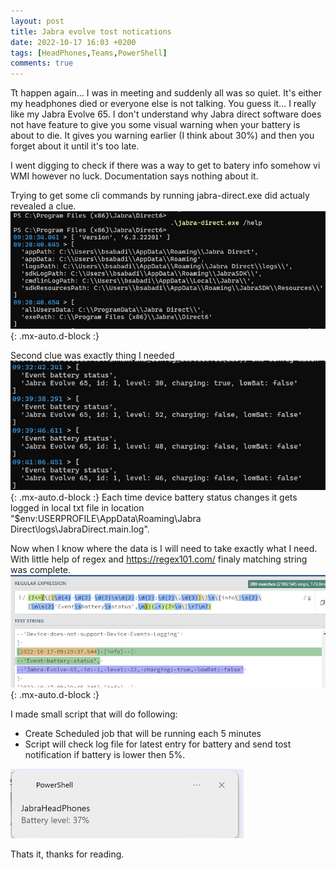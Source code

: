 ```yaml
---
layout: post
title: Jabra evolve tost notications
date: 2022-10-17 16:03 +0200
tags: [HeadPhones,Teams,PowerShell]
comments: true
---
```

Tt happen again... I was in meeting and suddenly all was so quiet. It's either my headphones died or everyone else is not talking. You guess it... I really like my Jabra Evolve 65. I don't understand why Jabra direct software does not have feature to give you some visual warning when your battery is about to die. It gives you warning earlier (I think about 30%) and then you forget about it until it's too late.

I went digging to check if there was a way to get to batery info somehow vi WMI however no luck. Documentation says nothing about it.

Trying to get some cli commands by running jabra-direct.exe did actualy revealed a clue. 
 ![jabraCli](../assets/img/jabra1.png){: .mx-auto.d-block :}

Second clue  was exactly thing I needed
 ![jabraCli2](../assets/img/jabra2.png){: .mx-auto.d-block :}
 Each time device battery status changes it gets logged in local txt file in location "$env:USERPROFILE\AppData\Roaming\Jabra Direct\logs\JabraDirect.main.log".

 Now when I know where the data is I will need to take exactly what I need. With little help of regex and https://regex101.com/ finaly matching string was complete.
 ![regex](../assets/img/jabra3.png){: .mx-auto.d-block :}

I made small script that will do following:
- Create Scheduled job that will be running each 5 minutes
- Script will check log file for latest entry for battery and send tost notification if battery is lower then 5%.

![tost](../assets/img/jabra4.png)

Thats it, thanks for reading.
